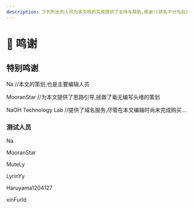 ```yaml
---
description: 下列列出的人员为本文档的完成提供了支持与帮助,感谢!(排名不分先后)
---
```


# 🙏 鸣谢

## 特别鸣谢

Na //本文的策划,也是主要编辑人员

MooranStar //为本文提供了思路引导,拯救了毫无编写头绪的策划

NaOH Technology Lab //提供了域名服务,尽管在本文编辑时尚未完成购买...

### 测试人员

Na

MooranStar

MuteLy

LyrinYy

Haruyama1204127

xinFurld
